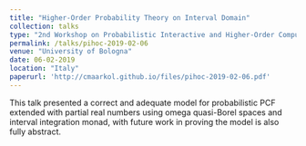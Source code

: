 ```yaml
---
title: "Higher-Order Probability Theory on Interval Domain"
collection: talks
type: "2nd Workshop on Probabilistic Interactive and Higher-Order Computation"
permalink: /talks/pihoc-2019-02-06
venue: "University of Bologna"
date: 06-02-2019
location: "Italy"
paperurl: 'http://cmaarkol.github.io/files/pihoc-2019-02-06.pdf'
---
```


This talk presented a
correct and adequate model for
probabilistic PCF extended with partial real numbers
using omega quasi-Borel spaces and interval integration monad,
with future work in proving the model is also fully abstract.